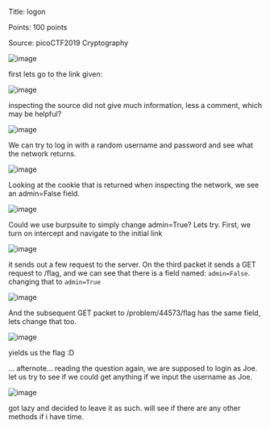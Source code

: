 Title: logon

Points: 100 points

Source: picoCTF2019 Cryptography

![image](https://user-images.githubusercontent.com/91729496/235284557-4f85b9e8-59f4-406c-9ad7-90e085747e26.png)

first lets go to the link given:

![image](https://user-images.githubusercontent.com/91729496/235284593-baeb418a-4519-45ed-8fcc-d7f9e177248a.png)

inspecting the source did not give much information, less a comment, which may be helpful?

![image](https://user-images.githubusercontent.com/91729496/235284644-46d12a0e-da17-4230-97d5-2899781cf7be.png)

We can try to log in with a random username and password and see what the network returns.

![image](https://user-images.githubusercontent.com/91729496/235284679-ad0ce74c-d126-4a76-ad16-c083e9400f64.png)

Looking at the cookie that is returned when inspecting the network, we see an admin=False field.

![image](https://user-images.githubusercontent.com/91729496/235284960-8caad1d8-63a2-4e5a-8157-893e32da2d91.png)

Could we use burpsuite to simply change admin=True? Lets try. First, we turn on intercept and navigate to the initial link

![image](https://user-images.githubusercontent.com/91729496/235285143-3ded6891-0814-43ab-ba88-48692949ab6f.png)

it sends out a few request to the server. On the third packet it sends a GET request to /flag, and we can see that there is a field named: `admin=False`. changing that to `admin=True`

![image](https://user-images.githubusercontent.com/91729496/235285258-d1c6d385-563d-4c66-98f5-41986d4a62c3.png)

And the subsequent GET packet to /problem/44573/flag has the same field, lets change that too.

![image](https://user-images.githubusercontent.com/91729496/235285312-d4c2bea5-87b6-47e8-a052-f53022d3a682.png)

yields us the flag :D


... afternote... reading the question again, we are supposed to login as Joe. let us try to see if we could get anything if we input the username as Joe.

![image](https://user-images.githubusercontent.com/91729496/235285590-f9b3f89f-3650-4b1d-bd03-950902c9625c.png)

got lazy and decided to leave it as such. will see if there are any other methods if i have time.
